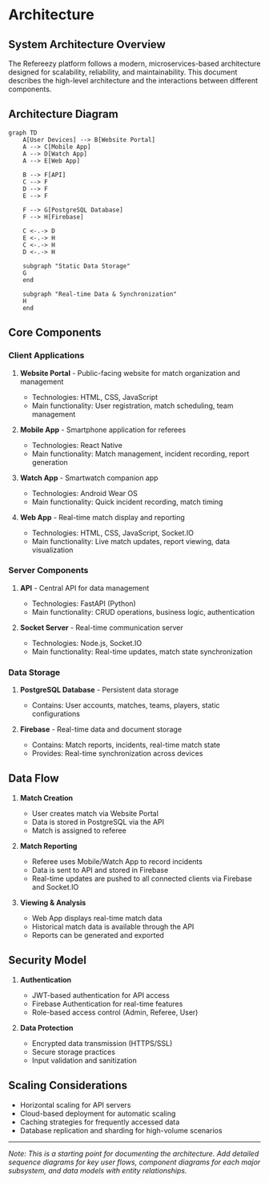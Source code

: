 # Architecture

## System Architecture Overview

The Refereezy platform follows a modern, microservices-based architecture designed for scalability, reliability, and maintainability. This document describes the high-level architecture and the interactions between different components.

## Architecture Diagram

```mermaid
graph TD
    A[User Devices] --> B[Website Portal]
    A --> C[Mobile App]
    A --> D[Watch App]
    A --> E[Web App]
    
    B --> F[API]
    C --> F
    D --> F
    E --> F
    
    F --> G[PostgreSQL Database]
    F --> H[Firebase]
    
    C <-.-> D
    E <-.-> H
    C <-.-> H
    D <-.-> H
    
    subgraph "Static Data Storage"
    G
    end
    
    subgraph "Real-time Data & Synchronization"
    H
    end
```

## Core Components

### Client Applications

1. **Website Portal** - Public-facing website for match organization and management
   - Technologies: HTML, CSS, JavaScript
   - Main functionality: User registration, match scheduling, team management

2. **Mobile App** - Smartphone application for referees
   - Technologies: React Native
   - Main functionality: Match management, incident recording, report generation

3. **Watch App** - Smartwatch companion app
   - Technologies: Android Wear OS
   - Main functionality: Quick incident recording, match timing

4. **Web App** - Real-time match display and reporting
   - Technologies: HTML, CSS, JavaScript, Socket.IO
   - Main functionality: Live match updates, report viewing, data visualization

### Server Components

1. **API** - Central API for data management
   - Technologies: FastAPI (Python)
   - Main functionality: CRUD operations, business logic, authentication

2. **Socket Server** - Real-time communication server
   - Technologies: Node.js, Socket.IO
   - Main functionality: Real-time updates, match state synchronization

### Data Storage

1. **PostgreSQL Database** - Persistent data storage
   - Contains: User accounts, matches, teams, players, static configurations

2. **Firebase** - Real-time data and document storage
   - Contains: Match reports, incidents, real-time match state
   - Provides: Real-time synchronization across devices

## Data Flow

1. **Match Creation**
   - User creates match via Website Portal
   - Data is stored in PostgreSQL via the API
   - Match is assigned to referee

2. **Match Reporting**
   - Referee uses Mobile/Watch App to record incidents
   - Data is sent to API and stored in Firebase
   - Real-time updates are pushed to all connected clients via Firebase and Socket.IO

3. **Viewing & Analysis**
   - Web App displays real-time match data
   - Historical match data is available through the API
   - Reports can be generated and exported

## Security Model

1. **Authentication**
   - JWT-based authentication for API access
   - Firebase Authentication for real-time features
   - Role-based access control (Admin, Referee, User)

2. **Data Protection**
   - Encrypted data transmission (HTTPS/SSL)
   - Secure storage practices
   - Input validation and sanitization

## Scaling Considerations

- Horizontal scaling for API servers
- Cloud-based deployment for automatic scaling
- Caching strategies for frequently accessed data
- Database replication and sharding for high-volume scenarios

---

*Note: This is a starting point for documenting the architecture. Add detailed sequence diagrams for key user flows, component diagrams for each major subsystem, and data models with entity relationships.*
